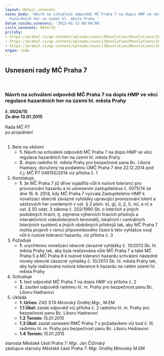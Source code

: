 ```yaml
---
layout: detail_usneseni
nazev_bodu: 'Návrh na schválení odpovědi MČ Praha 7 na dopis HMP ve věci regulace
  hazardních her na území hl. města Prahy '
datum_vzniku_usneseni: '2015-01-13 00:00:00'
cislo_usneseni: 0024/15
prilohy:
- https://praha7.cz/wp-content/uploads/councilResolution/Resolutions/26824/3-15-dopis_z_mhmp_-_hadrava_-_hazard.pdf
- https://praha7.cz/wp-content/uploads/councilResolution/Resolutions/26824/3-15-odpov%c4%9b%c4%8f_m%c4%8d_p7_na_dopis_mhmp_-_hazard.pdf
- https://praha7.cz/wp-content/uploads/councilResolution/Resolutions/26824/3-15-usnesen%c3%ad_zm%c4%8d_p7_%c4%8d._0075_14-z_z_%c4%8d._3_ze_dne_16.06.2014_-_nulov%c3%a1_tolerance.doc
organ: rada
---
```

<div id="ucUsn_pList" class="usn">
	<span><h2>Usnesení rady MČ Praha 7 </h2>
<br></span><div class="standBody">
<span><h3>Návrh na schválení odpovědi MČ Praha 7 na dopis HMP ve věci regulace hazardních her na území hl. města Prahy </h3></span><div class="center">
		<strong>č. 0024/15</strong><br>
	</div>
<div class="center">
		<strong>Ze dne 13.01.2015</strong><br><br>
	</div>Rada MČ P7<br> po projednání<br><br><ol>
<li>Bere na vědomí<ul>
<li>
<strong>1.</strong> Návrh na schválení odpovědi MČ Praha 7 na dopis HMP ve věci regulace hazardních her na území hl. města Prahy </li>
<li>
<strong>2.</strong> dopis radního hl. města Prahy  pro bezpečnost pana Bc. Libora Hadravy,  doručený na podatelnu ÚMČ Praha 7 dne 22.12.2014 pod č.j. MČ P7 048150/2014 viz příloha č. 1</li>
</ul>
</li>
<li>Konstatuje,<ul><li>
<strong>1.</strong> že MČ Praha 7 již dříve vyjádřila vůli k nulové toleranci pro provozování hazardu a to usnesením zastupitelstva č. 0075/14 ze dne 16. 6. 2014, kdy MČ Praha 7 vyzvala Zastupitelstvo HMP k novelizaci obecně závazné vyhlášky upravující provozování loterií a sázkových her uvedených v ust. § 2 písm. e), g), i), j), l), m), a n) a ust. § 50 odst. 3 zákona č. 202/1990 Sb. o loteriích a jiných podobných hrách, tj. zejména výherních hracích přístrojů a interaktivních videoloterijních terminálů, lokálních i centrálních loterijních systémů a jiných obdobných přístrojů tak, aby MČ Praha 7 mohla projevit v rámci připomínkového řízení k této vyhlášce svoji vůli k nulové toleranci hazardu, viz příloha č. 3</li></ul>
</li>
<li>Požaduje<ul><li>
<strong>1.</strong> urychlenou novelizaci obecně závazné vyhlášky č. 10/2013 Sb. hl. města Prahy tak, aby byla realizována vůle MČ Praha 7 a také MČ Praha 5 a MČ Praha 8 k nulové toleranci hazardu schválení následné novely obecně závazné vyhlášky č. 10/2013 Sb. hl. města Prahy tak, aby byla realizována nulová tolerance k hazardu na celém území  hl. města Prahy   </li></ul>
</li>
<li>Schvaluje<ul>
<li>
<strong>1.</strong> text odpovědi MČ Praha 7 na dopis HMP viz příloha č. 2</li>
<li>
<strong>2.</strong> zaslání odpovědi radnímu hl. m. Prahy pro bezpečnost panu Bc. Liboru Hadravovi</li>
</ul>
</li>
<li>Ukládá<ul>
<li>
<strong>1. Určen: </strong>ZAS STA Mirovský Ondřej Mgr., M.EM</li>
<li>
<strong>1.1 Úkol: </strong>zaslat odpověď viz příloha č. 2 radnímu hl. m. Prahy pro bezpečnost panu Bc. Liboru Hadravovi </li>
<li>
<strong>1.2 Termín: </strong>15.01.2015</li>
<li>
<strong>1.3 Úkol: </strong>zaslat usnesení RMČ Praha 7 s požadavkem viz bod č. III. radnímu hl. m. Prahy pro bezpečnost panu Bc. Liboru Hadravovi </li>
<li>
<strong>1.4 Termín: </strong>15.01.2015</li>
</ul>
</li>
</ol>starosta Městské části Praha 7: Mgr. Jan Čižinský<br>zástupce starosty Městské části Praha 7: Mgr. Ondřej Mirovský M.EM 
</div>
</div>